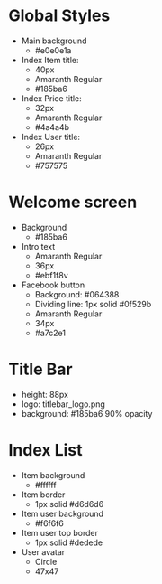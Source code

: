 # Global Styles

- Main background
  - #e0e0e1a
- Index Item title:
  - 40px
  - Amaranth Regular
  - #185ba6
- Index Price title:
  - 32px
  - Amaranth Regular
  - #4a4a4b
- Index User title:
  - 26px
  - Amaranth Regular
  - #757575

# Welcome screen

- Background
  - #185ba6
- Intro text
  - Amaranth Regular
  - 36px
  - #ebf1f8v
- Facebook button
  - Background: #064388
  - Dividing line: 1px solid #0f529b
  - Amaranth Regular
  - 34px
  - #a7c2e1

# Title Bar

- height: 88px
- logo: titlebar_logo.png
- background: #185ba6 90% opacity

# Index List

- Item background
  - #ffffff
- Item border
  - 1px solid #d6d6d6
- Item user background
  - #f6f6f6
- Item user top border
  - 1px solid #dedede
- User avatar
  - Circle
  - 47x47